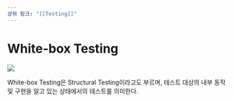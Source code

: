 ```yaml
---
상위 링크: "[[Testing]]"
---
```

# White-box Testing

![](https://i.imgur.com/YFmTYDm.png)

White-box Testing은 Structural Testing이라고도 부르며, 테스트 대상의 내부 동작 및 구현을 알고 있는 상태에서의 테스트를 의미한다. 